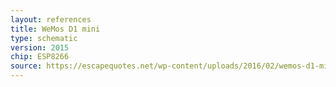 ```yaml
---
layout: references
title: WeMos D1 mini
type: schematic
version: 2015
chip: ESP8266
source: https://escapequotes.net/wp-content/uploads/2016/02/wemos-d1-mini-shematics.jpg
---
```

